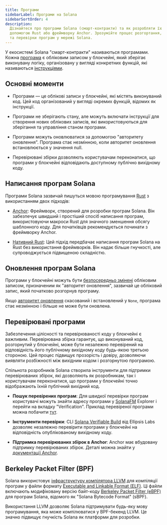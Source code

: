 ```yaml
---
title: Програми
sidebarLabel: Програми на Solana
sidebarSortOrder: 4
description:
  Дізнайтеся про програми Solana (смарт-контракти) та як розробляти їх за
  допомогою Rust або фреймворку Anchor. Зрозумійте процес розгортання, оновлення
  та перевірки програм у мережі Solana.
---
```


У екосистемі Solana "смарт-контракти" називаються програмами. Кожна 
[програма](/docs/core/accounts.md#program-account) є обліковим записом у блокчейні, 
який зберігає виконувану логіку, організовану у вигляді конкретних функцій, які 
називаються [інструкціями](/docs/core/transactions.md#instruction).

## Основні моменти

- Програми — це облікові записи у блокчейні, які містять виконуваний код. Цей код 
  організований у вигляді окремих функцій, відомих як інструкції.

- Програми не зберігають стану, але можуть включати інструкції для створення нових 
  облікових записів, які використовуються для зберігання та управління станом програми.

- Програми можуть оновлюватися за допомогою "авторитету оновлення". Програма стає 
  незмінною, коли авторитет оновлення встановлюється у значення null.

- Перевірювані збірки дозволяють користувачам переконатися, що програми у блокчейні 
  відповідають доступному публічно вихідному коду.

## Написання програм Solana

Програми Solana зазвичай пишуться мовою програмування 
[Rust](https://doc.rust-lang.org/book/) з використанням двох підходів:

- [Anchor](/docs/programs/anchor): Фреймворк, створений для розробки програм Solana. 
  Він забезпечує швидший і простіший спосіб написання програм, використовуючи макроси 
  Rust для значного зменшення обсягу шаблонного коду. Для початківців рекомендується 
  починати з фреймворку Anchor.

- [Нативний Rust](/content/guides/getstarted/intro-to-native-rust.md): Цей підхід 
  передбачає написання програм Solana на Rust без використання фреймворків. Він 
  надає більше гнучкості, але супроводжується підвищеною складністю.

## Оновлення програм Solana

Програми у блокчейні можуть бути 
[безпосередньо змінені](https://github.com/solana-labs/solana/blob/27eff8408b7223bb3c4ab70523f8a8dca3ca6645/programs/bpf_loader/src/lib.rs#L675) 
обліковим записом, призначеним як "авторитет оновлення", зазвичай це обліковий 
запис, який початково розгорнув програму.

Якщо 
[авторитет оновлення](https://github.com/solana-labs/solana/blob/27eff8408b7223bb3c4ab70523f8a8dca3ca6645/programs/bpf_loader/src/lib.rs#L865) 
скасований і встановлений у `None`, програма стає незмінною і більше не може бути оновлена.

## Перевірювані програми

Забезпечення цілісності та перевірюваності коду у блокчейні є важливим. 
Перевірювана збірка гарантує, що виконуваний код, розгорнутий у блокчейні, може 
бути незалежно перевірений на відповідність його публічному вихідному коду 
будь-якою третьою стороною. Цей процес підвищує прозорість і довіру, дозволяючи 
виявляти розбіжності між вихідним кодом і розгорнутою програмою.

Спільнота розробників Solana створила інструменти для підтримки перевірюваних 
збірок, які дозволяють як розробникам, так і користувачам переконатися, що 
програми у блокчейні точно відображають їхній публічний вихідний код.

- **Пошук перевірених програм**: Для швидкої перевірки програм користувачі можуть 
  знайти адресу програми у [SolanaFM](https://solana.fm/) Explorer і перейти на 
  вкладку "Verification". Приклад перевіреної програми можна побачити 
  [тут](https://solana.fm/address/PhoeNiXZ8ByJGLkxNfZRnkUfjvmuYqLR89jjFHGqdXY).

- **Інструменти перевірки**: CLI 
  [Solana Verifiable Build](https://github.com/Ellipsis-Labs/solana-verifiable-build) 
  від Ellipsis Labs дозволяє незалежно перевірити програми у блокчейні на відповідність 
  опублікованому вихідному коду.

- **Підтримка перевірюваних збірок в Anchor**: Anchor має вбудовану підтримку 
  перевірюваних збірок. Деталі можна знайти у 
  [документації Anchor](https://www.anchor-lang.com/docs/verifiable-builds).

## Berkeley Packet Filter (BPF)

Solana використовує [інфраструктуру компілятора LLVM](https://llvm.org/) для 
компіляції програм у файли формату 
[Executable and Linkable Format (ELF)](https://en.wikipedia.org/wiki/Executable_and_Linkable_Format). 
Ці файли включають модифіковану версію байт-коду 
[Berkeley Packet Filter (eBPF)](https://en.wikipedia.org/wiki/EBPF) для програм Solana, 
відомого як "Solana Bytecode Format" (sBPF).

Використання LLVM дозволяє Solana підтримувати будь-яку мову програмування, яка 
може компілюватися у BPF-бекенд LLVM. Це значно підвищує гнучкість Solana як платформи 
для розробки.
